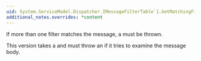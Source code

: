 ```yaml
---
uid: System.ServiceModel.Dispatcher.IMessageFilterTable`1.GetMatchingFilter(System.ServiceModel.Channels.Message,System.ServiceModel.Dispatcher.MessageFilter@)
additional_notes.overrides: *content
---
```


<p>If more than one filter matches the message, a <xref href="System.ServiceModel.Dispatcher.MultipleFilterMatchesException"></xref> must be thrown.  
  
 This version takes a <xref href="System.ServiceModel.Channels.Message"></xref> and must throw an <xref href="System.ServiceModel.Dispatcher.InvalidBodyAccessException"></xref> if it tries to examine the message body.</p>


